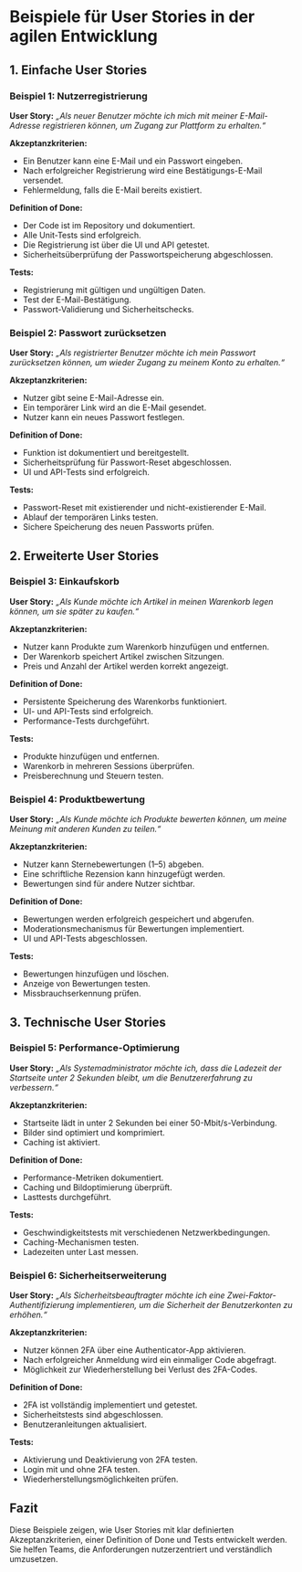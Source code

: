# Beispiele für User Stories in der agilen Entwicklung

## 1. Einfache User Stories
### Beispiel 1: Nutzerregistrierung
**User Story:**
*„Als neuer Benutzer möchte ich mich mit meiner E-Mail-Adresse registrieren können, um Zugang zur Plattform zu erhalten.“*

**Akzeptanzkriterien:**
- Ein Benutzer kann eine E-Mail und ein Passwort eingeben.
- Nach erfolgreicher Registrierung wird eine Bestätigungs-E-Mail versendet.
- Fehlermeldung, falls die E-Mail bereits existiert.

**Definition of Done:**
- Der Code ist im Repository und dokumentiert.
- Alle Unit-Tests sind erfolgreich.
- Die Registrierung ist über die UI und API getestet.
- Sicherheitsüberprüfung der Passwortspeicherung abgeschlossen.

**Tests:**
- Registrierung mit gültigen und ungültigen Daten.
- Test der E-Mail-Bestätigung.
- Passwort-Validierung und Sicherheitschecks.

### Beispiel 2: Passwort zurücksetzen
**User Story:**
*„Als registrierter Benutzer möchte ich mein Passwort zurücksetzen können, um wieder Zugang zu meinem Konto zu erhalten.“*

**Akzeptanzkriterien:**
- Nutzer gibt seine E-Mail-Adresse ein.
- Ein temporärer Link wird an die E-Mail gesendet.
- Nutzer kann ein neues Passwort festlegen.

**Definition of Done:**
- Funktion ist dokumentiert und bereitgestellt.
- Sicherheitsprüfung für Passwort-Reset abgeschlossen.
- UI und API-Tests sind erfolgreich.

**Tests:**
- Passwort-Reset mit existierender und nicht-existierender E-Mail.
- Ablauf der temporären Links testen.
- Sichere Speicherung des neuen Passworts prüfen.

## 2. Erweiterte User Stories
### Beispiel 3: Einkaufskorb
**User Story:**
*„Als Kunde möchte ich Artikel in meinen Warenkorb legen können, um sie später zu kaufen.“*

**Akzeptanzkriterien:**
- Nutzer kann Produkte zum Warenkorb hinzufügen und entfernen.
- Der Warenkorb speichert Artikel zwischen Sitzungen.
- Preis und Anzahl der Artikel werden korrekt angezeigt.

**Definition of Done:**
- Persistente Speicherung des Warenkorbs funktioniert.
- UI- und API-Tests sind erfolgreich.
- Performance-Tests durchgeführt.

**Tests:**
- Produkte hinzufügen und entfernen.
- Warenkorb in mehreren Sessions überprüfen.
- Preisberechnung und Steuern testen.

### Beispiel 4: Produktbewertung
**User Story:**
*„Als Kunde möchte ich Produkte bewerten können, um meine Meinung mit anderen Kunden zu teilen.“*

**Akzeptanzkriterien:**
- Nutzer kann Sternebewertungen (1–5) abgeben.
- Eine schriftliche Rezension kann hinzugefügt werden.
- Bewertungen sind für andere Nutzer sichtbar.

**Definition of Done:**
- Bewertungen werden erfolgreich gespeichert und abgerufen.
- Moderationsmechanismus für Bewertungen implementiert.
- UI und API-Tests abgeschlossen.

**Tests:**
- Bewertungen hinzufügen und löschen.
- Anzeige von Bewertungen testen.
- Missbrauchserkennung prüfen.

## 3. Technische User Stories
### Beispiel 5: Performance-Optimierung
**User Story:**
*„Als Systemadministrator möchte ich, dass die Ladezeit der Startseite unter 2 Sekunden bleibt, um die Benutzererfahrung zu verbessern.“*

**Akzeptanzkriterien:**
- Startseite lädt in unter 2 Sekunden bei einer 50-Mbit/s-Verbindung.
- Bilder sind optimiert und komprimiert.
- Caching ist aktiviert.

**Definition of Done:**
- Performance-Metriken dokumentiert.
- Caching und Bildoptimierung überprüft.
- Lasttests durchgeführt.

**Tests:**
- Geschwindigkeitstests mit verschiedenen Netzwerkbedingungen.
- Caching-Mechanismen testen.
- Ladezeiten unter Last messen.

### Beispiel 6: Sicherheitserweiterung
**User Story:**
*„Als Sicherheitsbeauftragter möchte ich eine Zwei-Faktor-Authentifizierung implementieren, um die Sicherheit der Benutzerkonten zu erhöhen.“*

**Akzeptanzkriterien:**
- Nutzer können 2FA über eine Authenticator-App aktivieren.
- Nach erfolgreicher Anmeldung wird ein einmaliger Code abgefragt.
- Möglichkeit zur Wiederherstellung bei Verlust des 2FA-Codes.

**Definition of Done:**
- 2FA ist vollständig implementiert und getestet.
- Sicherheitstests sind abgeschlossen.
- Benutzeranleitungen aktualisiert.

**Tests:**
- Aktivierung und Deaktivierung von 2FA testen.
- Login mit und ohne 2FA testen.
- Wiederherstellungsmöglichkeiten prüfen.

## Fazit
Diese Beispiele zeigen, wie User Stories mit klar definierten Akzeptanzkriterien, einer Definition of Done und Tests entwickelt werden. Sie helfen Teams, die Anforderungen nutzerzentriert und verständlich umzusetzen.

